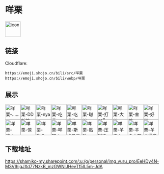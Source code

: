 # 咩栗
<img src="https://emoji.shojo.cn/bili/src/咩栗/icon.png" width="50" height="50" alt="icon">

## 链接
Cloudflare:
```
https://emoji.shojo.cn/bili/src/咩栗
https://emoji.shojo.cn/bili/webp/咩栗
```
## 展示
<img src="https://emoji.shojo.cn/bili/src/咩栗/咩栗-…….png" width="50" height="50" alt="咩栗-……"><img src="https://emoji.shojo.cn/bili/src/咩栗/咩栗-DD斩首.png" width="50" height="50" alt="咩栗-DD斩首"><img src="https://emoji.shojo.cn/bili/src/咩栗/咩栗-nya.png" width="50" height="50" alt="咩栗-nya"><img src="https://emoji.shojo.cn/bili/src/咩栗/咩栗-吃草.png" width="50" height="50" alt="咩栗-吃草"><img src="https://emoji.shojo.cn/bili/src/咩栗/咩栗-吃桃子.png" width="50" height="50" alt="咩栗-吃桃子"><img src="https://emoji.shojo.cn/bili/src/咩栗/咩栗-聪明.png" width="50" height="50" alt="咩栗-聪明"><img src="https://emoji.shojo.cn/bili/src/咩栗/咩栗-打call.png" width="50" height="50" alt="咩栗-打call"><img src="https://emoji.shojo.cn/bili/src/咩栗/咩栗-大哭.png" width="50" height="50" alt="咩栗-大哭"><img src="https://emoji.shojo.cn/bili/src/咩栗/咩栗-害羞.png" width="50" height="50" alt="咩栗-害羞"><img src="https://emoji.shojo.cn/bili/src/咩栗/咩栗-好耶.png" width="50" height="50" alt="咩栗-好耶"><img src="https://emoji.shojo.cn/bili/src/咩栗/咩栗-哼！.png" width="50" height="50" alt="咩栗-哼！"><img src="https://emoji.shojo.cn/bili/src/咩栗/咩栗-惊.png" width="50" height="50" alt="咩栗-惊"><img src="https://emoji.shojo.cn/bili/src/咩栗/咩栗-咩？.png" width="50" height="50" alt="咩栗-咩？"><img src="https://emoji.shojo.cn/bili/src/咩栗/咩栗-咩呀！.png" width="50" height="50" alt="咩栗-咩呀！"><img src="https://emoji.shojo.cn/bili/src/咩栗/咩栗-斯米马三.png" width="50" height="50" alt="咩栗-斯米马三"><img src="https://emoji.shojo.cn/bili/src/咩栗/咩栗-贴贴.png" width="50" height="50" alt="咩栗-贴贴"><img src="https://emoji.shojo.cn/bili/src/咩栗/咩栗-压咩咯.png" width="50" height="50" alt="咩栗-压咩咯"><img src="https://emoji.shojo.cn/bili/src/咩栗/咩栗-羊来！.png" width="50" height="50" alt="咩栗-羊来！"><img src="https://emoji.shojo.cn/bili/src/咩栗/咩栗-羊名立万.png" width="50" height="50" alt="咩栗-羊名立万"><img src="https://emoji.shojo.cn/bili/src/咩栗/咩栗-羊羊得意.png" width="50" height="50" alt="咩栗-羊羊得意">

## 下载地址

https://shamiko-my.sharepoint.com/:u:/g/personal/img_yuru_pro/EeHDy4N-M3VIhjqJXd77NzkB_mzGWNlJHevTf5IL5m-JdA
